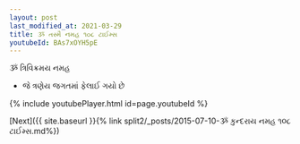 ```yaml
---
layout: post
last_modified_at: 2021-03-29
title: ૐ તસ્મૈ નમહ ૧૦૮ ટાઈમ્સ
youtubeId: BAs7xOYH5pE
---
```

 
 
 ૐ ત્રિવિક્રમય નમહ  
 
 -  જે ત્રણેય જગતમાં ફેલાઈ ગયો છે 
 
  
 
  
 
 
 
 
 
 


{% include youtubePlayer.html id=page.youtubeId %}
 
[Next]({{ site.baseurl }}{% link  split2/_posts/2015-07-10-ૐ કુન્દરાય નમહ ૧૦૮ ટાઈમ્સ.md%})
 
